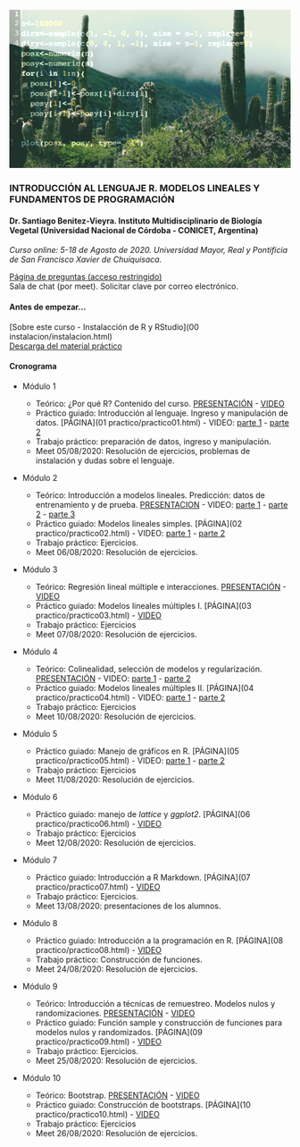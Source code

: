 ![fig1](/images/cactus.png)

### INTRODUCCIÓN AL LENGUAJE R. MODELOS LINEALES Y FUNDAMENTOS DE PROGRAMACIÓN

#### Dr. Santiago Benitez-Vieyra. Instituto Multidisciplinario de Biología Vegetal (Universidad Nacional de Córdoba - CONICET, Argentina)

*Curso online: 5-18 de Agosto de 2020. Universidad Mayor, Real y Pontificia de San Francisco Xavier de Chuiquisaca.* 


[Página de preguntas (acceso restringido)](https://docs.google.com/document/d/1T1Sq4h4RRmLGnDdoRRlnuj9ffRcKrSV6pVQ77LQQmu4/edit?usp=sharing)     
Sala de chat (por meet). Solicitar clave por correo electrónico.       

#### Antes de empezar...
[Sobre este curso - Instalacción de R y RStudio](00 instalacion/instalacion.html)   
[Descarga del material práctico](https://github.com/santiagombv/cursoR/archive/master.zip)


#### Cronograma   

* Módulo 1   
  + Teórico: ¿Por qué R? Contenido del curso. [PRESENTACIÓN](teoricos/teor1.html) -  [VIDEO](https://drive.google.com/file/d/1-lOSxsEfv8_oSRmYNMmRVQ1-8S9JH2QT/view?usp=sharing)
  + Práctico guiado: Introducción al lenguaje. Ingreso y manipulación de datos. [PÁGINA](01 practico/practico01.html) - VIDEO: [parte 1](https://drive.google.com/file/d/166vL1lHd0im7Wtcwp8bPtJc3aKrtD6Q9/view?usp=sharing) - [parte 2](https://drive.google.com/file/d/14UW4GAIRa21N5okr-1JkJt0F2MqNOsAY/view?usp=sharing)   
  + Trabajo práctico: preparación de datos, ingreso y manipulación.  
  + Meet 05/08/2020: Resolución de ejercicios, problemas de instalación y dudas sobre el lenguaje.   
  
* Módulo 2   
  + Teórico: Introducción a modelos lineales. Predicción: datos de entrenamiento y de prueba. [PRESENTACION](teoricos/teor2.html) - VIDEO: [parte 1](https://drive.google.com/file/d/1NUa53L-mjdWHKwGldTXcYZLZ3owJiZp9/view?usp=sharing) - [parte 2](https://drive.google.com/file/d/1bCY-tqY-r2FgBkAdQWSx0CjRzGwMWeFr/view?usp=sharing) - [parte 3](https://drive.google.com/file/d/1e7kjkumq6HYSmRqBb0YY7zG9eQ27MvKR/view?usp=sharing)   
  + Práctico guiado: Modelos lineales simples. [PÁGINA](02 practico/practico02.html)  - VIDEO: [parte 1](https://drive.google.com/file/d/1vmjkdOo019Kxm6SIPmNYqi-maq-wiCYt/view?usp=sharing) - [parte 2](https://drive.google.com/file/d/1qpAU1re_bZ-WR7k_AxbNkqHxvqzkjLuI/view?usp=sharing)  
  + Trabajo práctico: Ejercicios.   
  + Meet 06/08/2020: Resolución de ejercicios. 

* Módulo 3
  + Teórico: Regresión lineal múltiple e interacciones. [PRESENTACIÓN](teoricos/teor3.html) - [VIDEO](https://drive.google.com/file/d/1GcwB-rH6LuN8uOjjdWEw4pfcuOGAt6dl/view?usp=sharing)   
  + Práctico guiado: Modelos lineales múltiples I. [PÁGINA](03 practico/practico03.html) - [VIDEO](https://drive.google.com/file/d/1vvumIBIPRtP_KPEy2pkoi9siqiy0lR31/view?usp=sharing)   
  + Trabajo práctico: Ejercicios   
  + Meet 07/08/2020: Resolución de ejercicios.

* Módulo 4
  + Teórico: Colinealidad, selección de modelos y regularización. [PRESENTACIÓN](teoricos/teor4.html) - VIDEO: [parte 1](https://drive.google.com/file/d/1fO1OJVMJoOqxESgpkvMQwgtz4m4Nfgz4/view?usp=sharing) - [parte 2](https://drive.google.com/file/d/19YUuSKLFMqaFmmySFpynbAf4vYI2JGSi/view?usp=sharing)   
  + Práctico guiado: Modelos lineales múltiples II. [PÁGINA](04 practico/practico04.html) - VIDEO: [parte 1](https://drive.google.com/file/d/1ehOG2VgnCmTu26ZOewCw0yWDA6SiRGtl/view?usp=sharing) - [parte 2](https://drive.google.com/file/d/14uJv8L52E0uXXvIxIw4Uy32YCoPvK2Ed/view?usp=sharing)     
  + Trabajo práctico: Ejercicios  
  + Meet 10/08/2020: Resolución de ejercicios. 

* Módulo 5
  + Práctico guiado: Manejo de gráficos en R. [PÁGINA](05 practico/practico05.html) - VIDEO: [parte 1](https://drive.google.com/file/d/1RTiJAJ4GFxPLALGqyExppuqVEkKlYxVd/view?usp=sharing) - [parte 2](https://drive.google.com/file/d/1jbDCPys0k1p0OdVkQJ3kzLjJ12SniT8b/view?usp=sharing)   
  + Trabajo práctico: Ejercicios   
  + Meet 11/08/2020: Resolución de ejercicios. 

* Módulo 6   
  + Práctico guiado: manejo de *lattice* y *ggplot2*. [PÁGINA](06 practico/practico06.html) - [VIDEO](https://drive.google.com/file/d/1iN1GOnqPnIDAR3sEGKFn8Mwb_iJMam-q/view?usp=sharing)       
  + Trabajo práctico: Ejercicios    
  + Meet 12/08/2020: Resolución de ejercicios. 

* Módulo 7   
  + Práctico guiado: Introducción a R Markdown. [PÁGINA](07 practico/practico07.html) - [VIDEO](https://drive.google.com/file/d/1qQWpzCqKWCLSsgj_o7RaPjBjkg0fhTLl/view?usp=sharing)   
  + Trabajo práctico: Ejercicios.    
  + Meet 13/08/2020: presentaciones de los alumnos. 
  
* Módulo 8   
  + Práctico guiado: Introducción a la programación en R. [PÁGINA](08 practico/practico08.html) - [VIDEO](https://drive.google.com/file/d/1Z4tpimCsvBo3Z_eMOzIsmDQpvbE0UHvu/view?usp=sharing)   
  + Trabajo práctico: Construcción de funciones.   
  + Meet 24/08/2020: Resolución de ejercicios. 

* Módulo 9   
  + Teórico: Introducción a técnicas de remuestreo. Modelos nulos y randomizaciones. [PRESENTACIÓN](teoricos/teor5.html) - [VIDEO](https://drive.google.com/file/d/11fQkW_3b3q4qZIHjoGvC11qdgiEx6-mo/view?usp=sharing)   
  + Práctico guiado: Función sample y construcción de funciones para modelos nulos y randomizados. [PÁGINA](09 practico/practico09.html) - [VIDEO](https://drive.google.com/file/d/1qTI4qa56Oi93MneQ7H_l7puSiJ43etvI/view?usp=sharing)   
  + Trabajo práctico: Ejercicios.   
  + Meet 25/08/2020: Resolución de ejercicios. 

* Módulo 10   
  + Teórico: Bootstrap. [PRESENTACIÓN](teoricos/teor6.html) - [VIDEO](https://drive.google.com/file/d/1ixkb-cWuZVNIHAQMG_FJ9D_45rzEgMBu/view?usp=sharing)   
  + Práctico guiado: Construcción de bootstraps. [PÁGINA](10 practico/practico10.html) - [VIDEO](https://drive.google.com/file/d/1f4Tc0E5l4Eqbm6BPz-aTIVLsXtf79Ah2/view?usp=sharing)   
  + Trabajo práctico: Ejercicios   
  + Meet 26/08/2020: Resolución de ejercicios. 

 